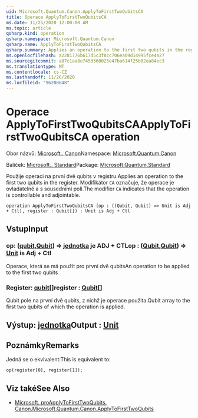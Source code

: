 ```yaml
---
uid: Microsoft.Quantum.Canon.ApplyToFirstTwoQubitsCA
title: Operace ApplyToFirstTwoQubitsCA
ms.date: 11/25/2020 12:00:00 AM
ms.topic: article
qsharp.kind: operation
qsharp.namespace: Microsoft.Quantum.Canon
qsharp.name: ApplyToFirstTwoQubitsCA
qsharp.summary: Applies an operation to the first two qubits in the register. The modifier `CA` indicates that the operation is controllable and adjointable.
ms.openlocfilehash: a2281776b617d5c3f8cc706ea09d14995fce4a27
ms.sourcegitcommit: a87c1aa8e7453360025e47ba614f25b02ea84ec3
ms.translationtype: MT
ms.contentlocale: cs-CZ
ms.lasthandoff: 11/26/2020
ms.locfileid: "96208648"
---
```

# <a name="applytofirsttwoqubitsca-operation"></a><span data-ttu-id="f298e-102">Operace ApplyToFirstTwoQubitsCA</span><span class="sxs-lookup"><span data-stu-id="f298e-102">ApplyToFirstTwoQubitsCA operation</span></span>

<span data-ttu-id="f298e-103">Obor názvů: [Microsoft.. Canon](xref:Microsoft.Quantum.Canon)</span><span class="sxs-lookup"><span data-stu-id="f298e-103">Namespace: [Microsoft.Quantum.Canon](xref:Microsoft.Quantum.Canon)</span></span>

<span data-ttu-id="f298e-104">Balíček: [Microsoft.. Standard](https://nuget.org/packages/Microsoft.Quantum.Standard)</span><span class="sxs-lookup"><span data-stu-id="f298e-104">Package: [Microsoft.Quantum.Standard](https://nuget.org/packages/Microsoft.Quantum.Standard)</span></span>


<span data-ttu-id="f298e-105">Použije operaci na první dvě qubits v registru.</span><span class="sxs-lookup"><span data-stu-id="f298e-105">Applies an operation to the first two qubits in the register.</span></span>
<span data-ttu-id="f298e-106">Modifikátor `CA` označuje, že operace je ovladatelné a s sousedními poli.</span><span class="sxs-lookup"><span data-stu-id="f298e-106">The modifier `CA` indicates that the operation is controllable and adjointable.</span></span>

```qsharp
operation ApplyToFirstTwoQubitsCA (op : ((Qubit, Qubit) => Unit is Adj + Ctl), register : Qubit[]) : Unit is Adj + Ctl
```


## <a name="input"></a><span data-ttu-id="f298e-107">Vstup</span><span class="sxs-lookup"><span data-stu-id="f298e-107">Input</span></span>

### <a name="op--qubitqubit--unit--is-adj--ctl"></a><span data-ttu-id="f298e-108">op: ([qubit](xref:microsoft.quantum.lang-ref.qubit),[Qubit](xref:microsoft.quantum.lang-ref.qubit)) => [jednotka](xref:microsoft.quantum.lang-ref.unit)  je ADJ + CTL</span><span class="sxs-lookup"><span data-stu-id="f298e-108">op : ([Qubit](xref:microsoft.quantum.lang-ref.qubit),[Qubit](xref:microsoft.quantum.lang-ref.qubit)) => [Unit](xref:microsoft.quantum.lang-ref.unit)  is Adj + Ctl</span></span>

<span data-ttu-id="f298e-109">Operace, která se má použít pro první dvě qubits</span><span class="sxs-lookup"><span data-stu-id="f298e-109">An operation to be applied to the first two qubits</span></span>


### <a name="register--qubit"></a><span data-ttu-id="f298e-110">Register: [qubit](xref:microsoft.quantum.lang-ref.qubit)[]</span><span class="sxs-lookup"><span data-stu-id="f298e-110">register : [Qubit](xref:microsoft.quantum.lang-ref.qubit)[]</span></span>

<span data-ttu-id="f298e-111">Qubit pole na první dvě qubits, z nichž je operace použita.</span><span class="sxs-lookup"><span data-stu-id="f298e-111">Qubit array to the first two qubits of which the operation is applied.</span></span>



## <a name="output--unit"></a><span data-ttu-id="f298e-112">Výstup: [jednotka](xref:microsoft.quantum.lang-ref.unit)</span><span class="sxs-lookup"><span data-stu-id="f298e-112">Output : [Unit](xref:microsoft.quantum.lang-ref.unit)</span></span>



## <a name="remarks"></a><span data-ttu-id="f298e-113">Poznámky</span><span class="sxs-lookup"><span data-stu-id="f298e-113">Remarks</span></span>

<span data-ttu-id="f298e-114">Jedná se o ekvivalent:</span><span class="sxs-lookup"><span data-stu-id="f298e-114">This is equivalent to:</span></span>

```qsharp
op(register[0], register[1]);
```

## <a name="see-also"></a><span data-ttu-id="f298e-115">Viz také</span><span class="sxs-lookup"><span data-stu-id="f298e-115">See Also</span></span>

- [<span data-ttu-id="f298e-116">Microsoft. proApplyToFirstTwoQubits. Canon.</span><span class="sxs-lookup"><span data-stu-id="f298e-116">Microsoft.Quantum.Canon.ApplyToFirstTwoQubits</span></span>](xref:Microsoft.Quantum.Canon.ApplyToFirstTwoQubits)